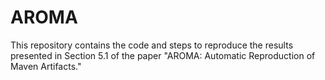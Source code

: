 # AROMA
This repository contains the code and steps to reproduce the results presented in Section 5.1 of the paper "AROMA: Automatic Reproduction of Maven Artifacts."
